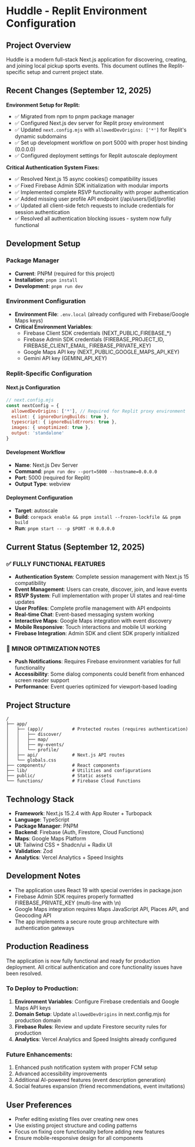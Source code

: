 # Huddle - Replit Environment Configuration

## Project Overview
Huddle is a modern full-stack Next.js application for discovering, creating, and joining local pickup sports events. This document outlines the Replit-specific setup and current project state.

## Recent Changes (September 12, 2025)
**Environment Setup for Replit:**
- ✅ Migrated from npm to pnpm package manager
- ✅ Configured Next.js dev server for Replit proxy environment
- ✅ Updated `next.config.mjs` with `allowedDevOrigins: ['*']` for Replit's dynamic subdomains
- ✅ Set up development workflow on port 5000 with proper host binding (0.0.0.0)
- ✅ Configured deployment settings for Replit autoscale deployment

**Critical Authentication System Fixes:**
- ✅ Resolved Next.js 15 async cookies() compatibility issues
- ✅ Fixed Firebase Admin SDK initialization with modular imports
- ✅ Implemented complete RSVP functionality with proper authentication
- ✅ Added missing user profile API endpoint (/api/users/[id]/profile)
- ✅ Updated all client-side fetch requests to include credentials for session authentication
- ✅ Resolved all authentication blocking issues - system now fully functional

## Development Setup

### Package Manager
- **Current**: PNPM (required for this project)
- **Installation**: `pnpm install`
- **Development**: `pnpm run dev`

### Environment Configuration
- **Environment File**: `.env.local` (already configured with Firebase/Google Maps keys)
- **Critical Environment Variables**:
  - Firebase Client SDK credentials (NEXT_PUBLIC_FIREBASE_*)
  - Firebase Admin SDK credentials (FIREBASE_PROJECT_ID, FIREBASE_CLIENT_EMAIL, FIREBASE_PRIVATE_KEY)
  - Google Maps API key (NEXT_PUBLIC_GOOGLE_MAPS_API_KEY)
  - Gemini API key (GEMINI_API_KEY)

### Replit-Specific Configuration

#### Next.js Configuration
```javascript
// next.config.mjs
const nextConfig = {
  allowedDevOrigins: ['*'], // Required for Replit proxy environment
  eslint: { ignoreDuringBuilds: true },
  typescript: { ignoreBuildErrors: true },
  images: { unoptimized: true },
  output: 'standalone'
}
```

#### Development Workflow
- **Name**: Next.js Dev Server
- **Command**: `pnpm run dev --port=5000 --hostname=0.0.0.0`
- **Port**: 5000 (required for Replit)
- **Output Type**: webview

#### Deployment Configuration
- **Target**: autoscale
- **Build**: `corepack enable && pnpm install --frozen-lockfile && pnpm build`
- **Run**: `pnpm start -- -p $PORT -H 0.0.0.0`

## Current Status (September 12, 2025)

### ✅ **FULLY FUNCTIONAL FEATURES**
- **Authentication System**: Complete session management with Next.js 15 compatibility
- **Event Management**: Users can create, discover, join, and leave events
- **RSVP System**: Full implementation with proper UI states and real-time updates
- **User Profiles**: Complete profile management with API endpoints
- **Real-time Chat**: Event-based messaging system working
- **Interactive Maps**: Google Maps integration with event discovery
- **Mobile Responsive**: Touch interactions and mobile UI working
- **Firebase Integration**: Admin SDK and client SDK properly initialized

### 🔧 **MINOR OPTIMIZATION NOTES**
- **Push Notifications**: Requires Firebase environment variables for full functionality
- **Accessibility**: Some dialog components could benefit from enhanced screen reader support
- **Performance**: Event queries optimized for viewport-based loading

## Project Structure
```
/
├── app/
│   ├── (app)/           # Protected routes (requires authentication)
│   │   ├── discover/
│   │   ├── map/
│   │   ├── my-events/
│   │   └── profile/
│   ├── api/             # Next.js API routes
│   └── globals.css
├── components/          # React components
├── lib/                 # Utilities and configurations
├── public/              # Static assets
└── functions/           # Firebase Cloud Functions
```

## Technology Stack
- **Framework**: Next.js 15.2.4 with App Router + Turbopack
- **Language**: TypeScript
- **Package Manager**: PNPM
- **Backend**: Firebase (Auth, Firestore, Cloud Functions)
- **Maps**: Google Maps Platform
- **UI**: Tailwind CSS + Shadcn/ui + Radix UI
- **Validation**: Zod
- **Analytics**: Vercel Analytics + Speed Insights

## Development Notes
- The application uses React 19 with special overrides in package.json
- Firebase Admin SDK requires properly formatted FIREBASE_PRIVATE_KEY (multi-line with \n)
- Google Maps integration requires Maps JavaScript API, Places API, and Geocoding API
- The app implements a secure route group architecture with authentication gateways

## Production Readiness
The application is now fully functional and ready for production deployment. All critical authentication and core functionality issues have been resolved.

### To Deploy to Production:
1. **Environment Variables**: Configure Firebase credentials and Google Maps API keys
2. **Domain Setup**: Update `allowedDevOrigins` in next.config.mjs for production domain
3. **Firebase Rules**: Review and update Firestore security rules for production
4. **Analytics**: Vercel Analytics and Speed Insights already configured

### Future Enhancements:
1. Enhanced push notification system with proper FCM setup
2. Advanced accessibility improvements
3. Additional AI-powered features (event description generation)
4. Social features expansion (friend recommendations, event invitations)

## User Preferences
- Prefer editing existing files over creating new ones
- Use existing project structure and coding patterns
- Focus on fixing core functionality before adding new features
- Ensure mobile-responsive design for all components